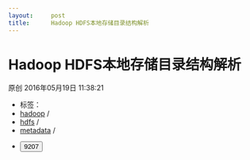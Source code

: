 ```yaml
---
layout:     post
title:      Hadoop HDFS本地存储目录结构解析
---
```

<div id="article_content" class="article_content clearfix csdn-tracking-statistics" data-pid="blog" data-mod="popu_307" data-dsm="post">
								            <link rel="stylesheet" href="https://csdnimg.cn/release/phoenix/template/css/ck_htmledit_views-f76675cdea.css">
						<div class="htmledit_views" id="content_views">
                
<h1 class="csdn_top">Hadoop HDFS本地存储目录结构解析</h1>
<div class="article_bar clearfix">
<div class="artical_tag"><span class="original">原创</span> <span class="time">2016年05月19日 11:38:21</span>
</div>
<ul class="article_tags clearfix csdn-tracking-statistics"><li class="tit">标签：</li><li><a href="http://so.csdn.net/so/search/s.do?q=hadoop&amp;t=blog" rel="nofollow">hadoop</a>
<span>/</span></li><li><a href="http://so.csdn.net/so/search/s.do?q=hdfs&amp;t=blog" rel="nofollow">hdfs</a>
<span>/</span></li><li><a href="http://so.csdn.net/so/search/s.do?q=metadata&amp;t=blog" rel="nofollow">metadata</a>
<span>/</span></li></ul><ul class="right_bar"><li><button class="btn-noborder"><em class="icon iconfont icon-read"></em><span class="txt">9207</span>
</button> </li></ul></div>
            </div>
                </div>